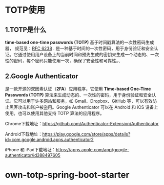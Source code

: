 # TOTP使用

## 1.TOTP是什么

**time-based one-time passwords (TOTP)** 基于时间戳算法的一次性密码生成器， 规范见：[RFC 6238](https://tools.ietf.org/html/rfc6238) .
是一种基于时间的一次性密码，用于身份验证和安全认证。它通过使用用户设备上的当前时间和预先生成的密钥来生成一个动态的、一次性的密码，每个密码只能使用一次，确保了安全性和可靠性。、

## 2.Google Authenticator

是一款开源的双因素认证（**2FA**）应用程序，它使用 **Time-based One-Time Passwords (TOTP)** 算法来生成动态的、一次性的密码，用于身份验证和安全认证。它可以用于许多网站和服务，如 Gmail、Dropbox、GitHub 等，可以有效防止黑客攻击和账户被盗用。Google Authenticator 可以在 Android 和 iOS 设备上使用，也可以使用其他支持 TOTP 算法的应用程序。

Chrome下载地址：https://github.com/Authenticator-Extension/Authenticator

Android下载地址：https://play.google.com/store/apps/details?id=com.google.android.apps.authenticator2

iPhone 和 iPad下载地址：https://apps.apple.com/app/google-authenticator/id388497605

# own-totp-spring-boot-starter

